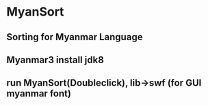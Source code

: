 # MyanSort
Sorting for Myanmar Language
---
Myanmar3
install jdk8
---
run MyanSort(Doubleclick), lib->swf (for GUI myanmar font)
--

